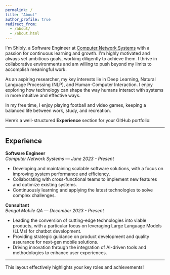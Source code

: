 ```yaml
---
permalink: /
title: "About"
author_profile: true
redirect_from: 
  - /about/
  - /about.html
---
```

I'm Shibly, a Software Engineer at [Computer Network Systems](https://site.cnsbd.com/) with a passion for continuous learning and growth. I'm highly motivated and always set ambitious goals, working diligently to achieve them. I thrive in collaborative environments and am willing to push beyond my limits to accomplish meaningful work.

As an aspiring researcher, my key interests lie in Deep Learning, Natural Language Processing (NLP), and Human-Computer Interaction. I enjoy exploring how technology can shape the way humans interact with systems in more intuitive and effective ways.

In my free time, I enjoy playing football and video games, keeping a balanced life between work, study, and recreation.


Here’s a well-structured **Experience** section for your GitHub portfolio:

---

**Experience**  
---

**Software Engineer**  
*Computer Network Systems* — *June 2023 - Present*  
- Developing and maintaining scalable software solutions, with a focus on improving system performance and efficiency.  
- Collaborating with cross-functional teams to implement new features and optimize existing systems.  
- Continuously learning and applying the latest technologies to solve complex challenges.

**Consultant**  
*Bengal Mobile QA* — *December 2023 - Present*  
- Leading the conversion of cutting-edge technologies into viable products, with a particular focus on leveraging Large Language Models (LLMs) for chatbot development.  
- Providing strategic guidance on product development and quality assurance for next-gen mobile solutions.  
- Driving innovation through the integration of AI-driven tools and methodologies to enhance user experiences.

--- 

This layout effectively highlights your key roles and achievements!


